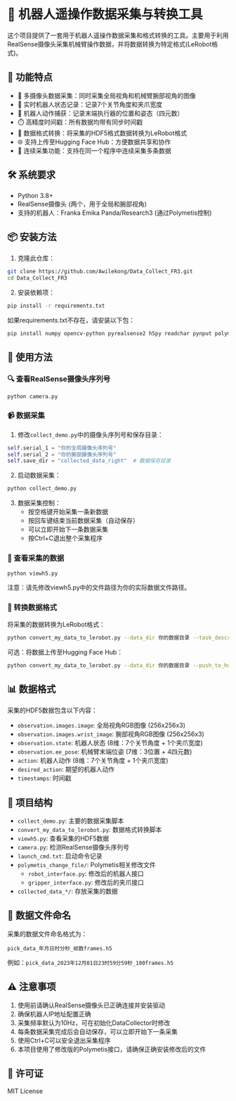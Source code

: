 # 🤖 机器人遥操作数据采集与转换工具

这个项目提供了一套用于机器人遥操作数据采集和格式转换的工具。主要用于利用RealSense摄像头采集机械臂操作数据，并将数据转换为特定格式(LeRobot格式)。

## 🚀 功能特点

- 📸 多摄像头数据采集：同时采集全局视角和机械臂腕部视角的图像
- 🤖 实时机器人状态记录：记录7个关节角度和夹爪宽度
- 🎯 机器人动作捕获：记录末端执行器的位置和姿态（四元数）
- ⏱️ 高精度时间戳：所有数据均带有同步时间戳
- 🔄 数据格式转换：将采集的HDF5格式数据转换为LeRobot格式
- 🌐 支持上传至Hugging Face Hub：方便数据共享和协作
- 🔄 连续采集功能：支持在同一个程序中连续采集多条数据

## 🛠️ 系统要求

- Python 3.8+
- RealSense摄像头 (两个，用于全局和腕部视角)
- 支持的机器人：Franka Emika Panda/Research3 (通过Polymetis控制)

## 📦 安装方法

1. 克隆此仓库：
```bash
git clone https://github.com/Awilekong/Data_Collect_FR3.git
cd Data_Collect_FR3
```

2. 安装依赖项：
```bash
pip install -r requirements.txt
```

如果requirements.txt不存在，请安装以下包：
```bash
pip install numpy opencv-python pyrealsense2 h5py readchar pynput polymetis tyro tensorflow tensorflow_datasets
```

## 📝 使用方法

### 🔍 查看RealSense摄像头序列号

```bash
python camera.py
```

### 📹 数据采集

1. 修改`collect_demo.py`中的摄像头序列号和保存目录：
```python
self.serial_1 = "你的全局摄像头序列号"
self.serial_2 = "你的腕部摄像头序列号"
self.save_dir = "collected_data_right"  # 数据保存目录
```

2. 启动数据采集：
```bash
python collect_demo.py
```

3. 数据采集控制：
   - 按空格键开始采集一条新数据
   - 按回车键结束当前数据采集（自动保存）
   - 可以立即开始下一条数据采集
   - 按Ctrl+C退出整个采集程序

### 👀 查看采集的数据

```bash
python viewh5.py
```
注意：请先修改viewh5.py中的文件路径为你的实际数据文件路径。

### 🔄 转换数据格式

将采集的数据转换为LeRobot格式：
```bash
python convert_my_data_to_lerobot.py --data_dir 你的数据目录 --task_description "任务描述"
```

可选：将数据上传至Hugging Face Hub：
```bash
python convert_my_data_to_lerobot.py --data_dir 你的数据目录 --push_to_hub
```

## 📊 数据格式

采集的HDF5数据包含以下内容：
- `observation.images.image`: 全局视角RGB图像 (256x256x3)
- `observation.images.wrist_image`: 腕部视角RGB图像 (256x256x3)
- `observation.state`: 机器人状态 (8维：7个关节角度 + 1个夹爪宽度)
- `observation.ee_pose`: 机械臂末端位姿 (7维：3位置 + 4四元数)
- `action`: 机器人动作 (8维：7个关节角度 + 1个夹爪宽度)
- `desired_action`: 期望的机器人动作
- `timestamps`: 时间戳

## 📁 项目结构

- `collect_demo.py`: 主要的数据采集脚本
- `convert_my_data_to_lerobot.py`: 数据格式转换脚本
- `viewh5.py`: 查看采集的HDF5数据
- `camera.py`: 检测RealSense摄像头序列号
- `launch_cmd.txt`: 启动命令记录
- `polymetis_change_file/`: Polymetis相关修改文件
  - `robot_interface.py`: 修改后的机器人接口
  - `gripper_interface.py`: 修改后的夹爪接口
- `collected_data_*/`: 存放采集的数据

## 📝 数据文件命名

采集的数据文件命名格式为：
```
pick_data_年月日时分秒_帧数frames.h5
```
例如：`pick_data_2023年12月01日23时59分59秒_100frames.h5`

## ⚠️ 注意事项

1. 使用前请确认RealSense摄像头已正确连接并安装驱动
2. 确保机器人IP地址配置正确
3. 采集频率默认为10Hz，可在初始化DataCollector时修改
4. 每条数据采集完成后会自动保存，可以立即开始下一条采集
5. 使用Ctrl+C可以安全退出采集程序
6. 本项目使用了修改版的Polymetis接口，请确保正确安装修改后的文件

## 📄 许可证

MIT License 
